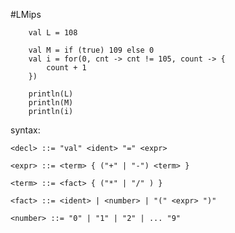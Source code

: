 #LMips

```
    val L = 108

    val M = if (true) 109 else 0
    val i = for(0, cnt -> cnt != 105, count -> {
        count + 1
    }) 
    
    println(L)
    println(M)
    println(i)

```

syntax:

    <decl> ::= "val" <ident> "=" <expr>
    
    <expr> ::= <term> { ("+" | "-") <term> }
    
    <term> ::= <fact> { ("*" | "/" ) }
    
    <fact> ::= <ident> | <number> | "(" <expr> ")"
    
    <number> ::= "0" | "1" | "2" | ... "9"
